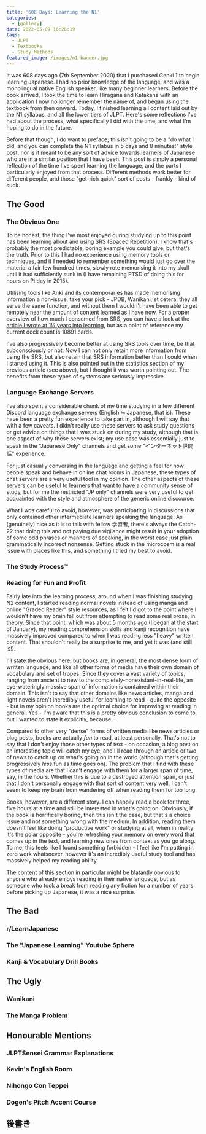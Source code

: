 ```yaml
---
title: '608 Days: Learning the N1'
categories:
  - [gallery]
date: 2022-05-09 16:28:19
tags:
  - JLPT
  - Textbooks
  - Study Methods
featured_image: /images/n1-banner.jpg
---
```

It was 608 days ago (7th September 2020) that I purchased Genki 1 to begin learning Japanese. I had no prior knowledge of the language, and was a monolingual native English speaker, like many beginner learners. Before the book arrived, I took the time to learn Hiragana and Katakana with an application I now no longer remember the name of, and began using the textbook from then onward. Today, I finished learning all content laid out by the N1 syllabus, and all the lower tiers of JLPT. Here's some reflections I've had about the process, what specifically I did with the time, and what I'm hoping to do in the future.

Before that though, I do want to preface; this isn't going to be a "do what I did, and you can complete the N1 syllabus in 5 days and 8 minutes!" style post, nor is it meant to be any sort of advice towards learners of Japanese who are in a similar position that I have been. This post is simply a personal reflection of the time I've spent learning the language, and the parts I particularly enjoyed from that process. Different methods work better for different people, and those "get-rich quick" sort of posts - frankly - kind of suck.

## The Good
### The Obvious One
To be honest, the thing I've most enjoyed during studying up to this point has been learning about and using SRS (Spaced Repetition). I know that's probably the most predictable, boring example you could give, but that's the truth. Prior to this I had no experience using memory tools or techniques, and if I needed to remember something  would just go over the material a fair few hundred times, slowly rote memorising it into my skull until it had sufficiently sunk in (I have remaining PTSD of doing this for hours on Pi day in 2015).

Utilising tools like Anki and its contemporaries has made memorising information a non-issue; take your pick - JPDB, Wanikani, et cetera, they all serve the same function, and without them I wouldn't have been able to get remotely near the amount of content learned as I have now. For a proper overview of how much I consumed from SRS, you can have a look at the [article I wrote at 1½ years into learning](../1-5-Years-of-Learning-A-Retrospective), but as a point of reference my current deck count is 10891 cards.

I've also progressively become better at using SRS tools over time, be that subconsciously or not. Now I can not only retain more information from using the SRS, but also retain that SRS information better than I could when I started using it. This is also pointed out in the statistics section of my previous article (see above), but I thought it was worth pointing out. The benefits from these types of systems are seriously impressive.

### Language Exchange Servers
I've also spent a considerable chunk of my time studying in a few different Discord language exchange servers (English ⇋ Japanese, that is). These have been a pretty fun experience to take part in, although I will say that with a few caveats. I didn't really use these servers to ask study questions or get advice on things that I was stuck on during my study, although that is one aspect of why these servers exist; my use case was essentially just to speak in the "Japanese Only" channels and get some "インターネット世間話" experience.

For just casually conversing in the language and getting a feel for how people speak and behave in online chat rooms in Japanese, these types of chat servers are a very useful tool in my opinion. The other aspects of these servers can be useful to learners that want to have a community sense of study, but for me the restricted "JP only" channels were very useful to get acquainted with the style and atmosphere of the generic online discourse. 

What I *was* careful to avoid, however, was participating in discussions that only contained other intermediate learners speaking the language. As (genuinely) nice as it is to talk with fellow 学習者, there's always the Catch-22 that doing this and not paying due vigilance might result in your adoption of some odd phrases or manners of speaking, in the worst case just plain grammatically incorrect nonsense. Getting stuck in the microcosm is a real issue with places like this, and something I tried my best to avoid.

### The Study Process™

### Reading for Fun and Profit
Fairly late into the learning process, around when I was finishing studying N2 content, I started reading normal novels instead of using manga and online "Graded Reader" style resources, as I felt I'd got to the point where I wouldn't have my brain fall out from attempting to read some real prose, in theory. Since that point, which was about 5 months ago (I began at the start of January), my reading comprehension skills and kanji recognition have massively improved compared to when I was reading less "heavy" written content. That shouldn't really be a surprise to me, and yet it was (and still is!).

I'll state the obvious here, but books are, in general, the most dense form of written language, and like all other forms of media have their own domain of vocabulary and set of tropes. Since they cover a vast variety of topics, ranging from ancient to new to the completely-nonexistant-in-real-life, an eye-wateringly massive span of information is contained within their domain. This isn't to say that other domains like news articles, manga and light novels aren't incredibly useful for learning to read - quite the opposite - but in my opinion books are the optimal choice for improving at reading in general. Yes - I'm aware that this is a pretty obvious conclusion to come to, but I wanted to state it explicitly, because...

Compared to other very "dense" forms of written media like news articles or blog posts, books are actually *fun* to read, at least personally. That's not to say that I don't enjoy those other types of text - on occasion, a blog post on an interesting topic will catch my eye, and I'll read through an article or two of news to catch up on what's going on in the world (although that's getting progressively *less* fun as time goes on). The problem that I find with these types of media are that I can't engage with them for a larger span of time, say, in the hours. Whether this is due to a destroyed attention span, or just that I don't personally engage with that sort of content very well, I can't seem to keep my brain from wandering off when reading them for too long.

Books, however, are a different story. I can happily read a book for three, five hours at a time and still be interested in what's going on. Obviously, if the book is horrifically boring, then this isn't the case, but that's a choice issue and not something wrong with the medium. In addition, reading them doesn't feel like doing "productive work" or studying at all, when in reality it's the polar opposite - you're refreshing your memory on every word that comes up in the text, and learning new ones from context as you go along. To me, this feels like I found something forbidden - I feel like I'm putting in zero work whatsoever, however it's an incredibly useful study tool and has massively helped my reading ability.

The content of this section in particular might be blatantly obvious to anyone who already enjoys reading in their native language, but as someone who took a break from reading any fiction for a number of years before picking up Japanese, it was a nice surprise.

## The Bad
### r/LearnJapanese
### The "Japanese Learning" Youtube Sphere
### Kanji & Vocabulary Drill Books

## The Ugly
### Wanikani
### The Manga Problem

## Honourable Mentions
### JLPTSensei Grammar Explanations
### Kevin's English Room
### Nihongo Con Teppei
### Dogen's Pitch Accent Course

## 後書き